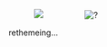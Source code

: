 ⠀⠀⠀⠀ ![](https://komarev.com/ghpvc/?username=jadehariey&color=dc143c)
⠀⠀⠀
⠀⠀
⠀![?](https://i.postimg.cc/jSNc3SQp/24-C65-D13-A7-A5-433-A-A63-F-48-C2-AD056236.png)

rethemeing...
